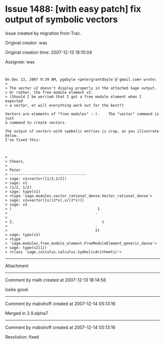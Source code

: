 # Issue 1488: [with easy patch] fix output of symbolic vectors

Issue created by migration from Trac.

Original creator: was

Original creation time: 2007-12-13 18:10:04

Assignee: was


```


On Dec 13, 2007 9:39 AM, pgdoyle <petergrantdoyle`@`gmail.com> wrote:
> 
> The vector v2 doesn't display properly in the attached Sage output.
> Or rather, the free module element v2.
> (Should I be worried that I got a free module element when I expected
> a vector, or will everything work out for the best?)

Vectors are elements of "free modules" :-).    The "vector" command is just
a command to create vectors. 

The output of vectors with symbolic entries is crap, as you illustrate below. 
I've fixed this:

    

> 
> Cheers,
> 
> Peter
> -----------------------------------
> sage: v1=vector([1/2,1/2])
> sage: v1
> (1/2, 1/2)
> sage: type(v1)
> <type 'sage.modules.vector_rational_dense.Vector_rational_dense'>
> sage: v2=vector([x/(2*x),x/(2*x)])
> sage: v2
> (                                       1
>                                        -
> 
> 2,                                        1
>                                        -
>                                        2)
> sage: type(v2)
> <type
> 'sage.modules.free_module_element.FreeModuleElement_generic_dense'>
> sage: type(v2[1])
> <class 'sage.calculus.calculus.SymbolicArithmetic'>
```



---

Attachment


---

Comment by malb created at 2007-12-13 18:14:56

looks good.


---

Comment by mabshoff created at 2007-12-14 05:13:16

Merged in 2.9.alpha7.


---

Comment by mabshoff created at 2007-12-14 05:13:16

Resolution: fixed
